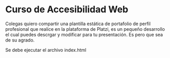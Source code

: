 # Curso de Accesibilidad Web

Colegas quiero compartir una plantilla estática de portafolio de perfil profesional que realice en la plataforma de Platzi,
es un pequeño desarrollo el cual puedes descrgar y modificar para tu presentación.
Es pero que sea de su agrado.

Se debe ejecutar el archivo index.html